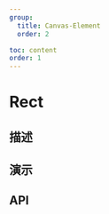 ```yaml
---
group:
  title: Canvas-Element
  order: 2

toc: content
order: 1
---
```



# Rect

## 描述

## 演示
  <code src="./demo"></code>

## API